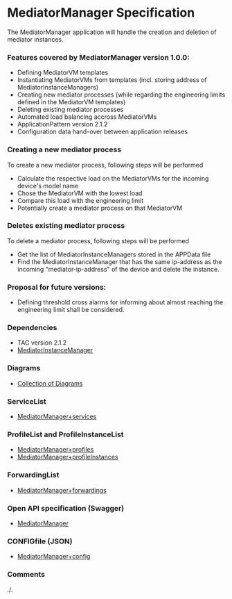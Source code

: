 # MediatorManager Specification
The MediatorManager application will handle the creation and deletion of mediator instances.  

### Features covered by MediatorManager version 1.0.0:
- Defining MediatorVM templates
- Instantiating MediatorVMs from templates (incl. storing address of MediatorInstanceManagers)
- Creating new mediator processes (while regarding the engineering limits defined in the MediatorVM templates)
- Deleting existing mediator processes
- Automated load balancing accross MediatorVMs
- ApplicationPattern version 2.1.2
- Configuration data hand-over between application releases

### Creating a new mediator process
To create a new mediator process, following steps will be performed
- Calculate the respective load on the MediatorVMs for the incoming device's model name
- Chose the  MediatorVM with the lowest load
- Compare this load with the engineering limit
- Potentially create a mediator process on that MediatorVM

### Deletes existing mediator process
To delete a mediator process, following steps will be performed
- Get the list of MediatorInstanceManagers stored in the APPData file
- Find the MediatorInstanceManager that has the same ip-address as the incoming "mediator-ip-address" of the device and delete the instance.

[Thorsten]: # (Don't want to say that it would be a good idea, but at least want to put the idea on the table: Why not sending the delete to all xMIM? They can't delete what not exists and as an idempotent implementation they have to respond 204 anyway.)

### Proposal for future versions:
- Defining threshold cross alarms for informing about almost reaching the engineering limit shall be considered. 

### Dependencies
- TAC version 2.1.2
- [MediatorInstanceManager](https://github.com/openBackhaul/MediatorInstanceManager)

### Diagrams  
- [Collection of Diagrams](./diagrams)

### ServiceList
- [MediatorManager+services](./MediatorManager+services.yaml)

### ProfileList and ProfileInstanceList
- [MediatorManager+profiles](./MediatorManager+profiles.yaml)
- [MediatorManager+profileInstances](./MediatorManager+profileInstances.yaml)

### ForwardingList
- [MediatorManager+forwardings](./MediatorManager+forwardings.yaml)

### Open API specification (Swagger)
- [MediatorManager](./MediatorManager.yaml)

### CONFIGfile (JSON)
- [MediatorManager+config](./MediatorManager+config.json)

### Comments
./.

